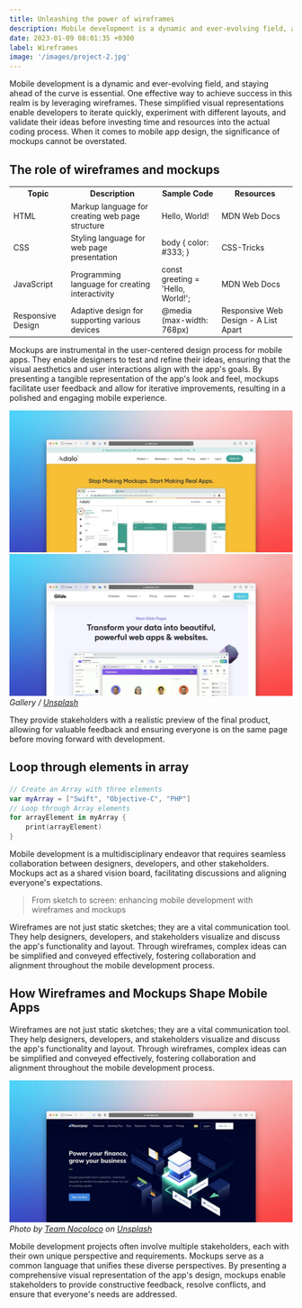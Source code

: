 ```yaml
---
title: Unleashing the power of wireframes
description: Mobile development is a dynamic and ever-evolving field, and staying ahead of the curve is essential. These simplified visual representations enable developers to iterate quickly, experiment with different layouts, and validate their ideas before investing time and resources into the actual coding process.
date: 2023-01-09 08:01:35 +0300
label: Wireframes
image: '/images/project-2.jpg'
---
```

Mobile development is a dynamic and ever-evolving field, and staying ahead of the curve is essential. One effective way to achieve success in this realm is by leveraging wireframes. These simplified visual representations enable developers to iterate quickly, experiment with different layouts, and validate their ideas before investing time and resources into the actual coding process. When it comes to mobile app design, the significance of mockups cannot be overstated.

## The role of wireframes and mockups

<div class="table-container">
  <table>
    <tr><th>Topic</th><th>Description</th><th>Sample Code</th><th>Resources</th></tr>
    <tr><td>HTML</td><td>Markup language for creating web page structure</td><td>Hello, World!</td><td>MDN Web Docs</td></tr>
    <tr><td>CSS</td><td>Styling language for web page presentation</td><td>body { color: #333; }</td><td>CSS-Tricks</td></tr>
    <tr><td>JavaScript</td><td>Programming language for creating interactivity</td><td>const greeting = 'Hello, World!';</td><td>MDN Web Docs</td></tr>
    <tr><td>Responsive Design</td><td>Adaptive design for supporting various devices</td><td>@media (max-width: 768px)</td><td>Responsive Web Design - A List Apart</td></tr>
  </table>
</div>

Mockups are instrumental in the user-centered design process for mobile apps. They enable designers to test and refine their ideas, ensuring that the visual aesthetics and user interactions align with the app's goals. By presenting a tangible representation of the app's look and feel, mockups facilitate user feedback and allow for iterative improvements, resulting in a polished and engaging mobile experience.

<div class="page__gallery__wrapper">
  <div class="page__gallery__images">
    <img src="/images/project-example-1.jpg" loading="lazy" alt="Project">
    <img src="/images/project-example-2.jpg" loading="lazy" alt="Project">
  </div>
  <em>Gallery / <a href="https://unsplash.com/" target="_blank">Unsplash</a></em>
</div>

They provide stakeholders with a realistic preview of the final product, allowing for valuable feedback and ensuring everyone is on the same page before moving forward with development.

## Loop through elements in array

```swift
// Create an Array with three elements
var myArray = ["Swift", "Objective-C", "PHP"]
// Loop through Array elements
for arrayElement in myArray {
    print(arrayElement)
}
```

Mobile development is a multidisciplinary endeavor that requires seamless collaboration between designers, developers, and other stakeholders. Mockups act as a shared vision board, facilitating discussions and aligning everyone's expectations.

> From sketch to screen: enhancing mobile development with wireframes and mockups

Wireframes are not just static sketches; they are a vital communication tool. They help designers, developers, and stakeholders visualize and discuss the app's functionality and layout. Through wireframes, complex ideas can be simplified and conveyed effectively, fostering collaboration and alignment throughout the mobile development process.

## How Wireframes and Mockups Shape Mobile Apps

Wireframes are not just static sketches; they are a vital communication tool. They help designers, developers, and stakeholders visualize and discuss the app's functionality and layout. Through wireframes, complex ideas can be simplified and conveyed effectively, fostering collaboration and alignment throughout the mobile development process.

![Wireframe](/images/project-example-3.jpg)
*Photo by [Team Nocoloco](https://unsplash.com/photos/a-computer-screen-with-a-web-page-on-it-w9jKH8ZnF7A) on [Unsplash](https://unsplash.com/)*

Mobile development projects often involve multiple stakeholders, each with their own unique perspective and requirements. Mockups serve as a common language that unifies these diverse perspectives. By presenting a comprehensive visual representation of the app's design, mockups enable stakeholders to provide constructive feedback, resolve conflicts, and ensure that everyone's needs are addressed.